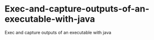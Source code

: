 # Exec-and-capture-outputs-of-an-executable-with-java
Exec and capture outputs of an executable with java
